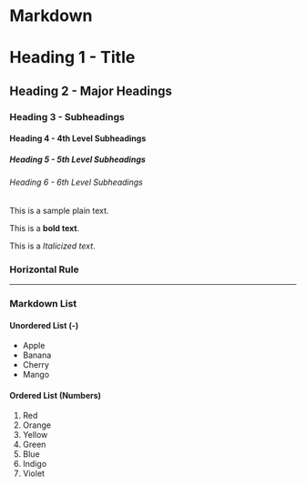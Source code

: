 # Markdown

# Heading 1 - Title

## Heading 2 - Major Headings

### Heading 3 - Subheadings

#### Heading 4 - 4th Level Subheadings

##### Heading 5 - 5th Level Subheadings

###### Heading 6 - 6th Level Subheadings

This is a sample plain text.

This is a **bold text**.

This is a _Italicized text_.

### Horizontal Rule

---

### Markdown List

#### Unordered List (-)

- Apple
- Banana
- Cherry
- Mango

#### Ordered List (Numbers)

1. Red
2. Orange
3. Yellow
4. Green
5. Blue
6. Indigo
7. Violet
